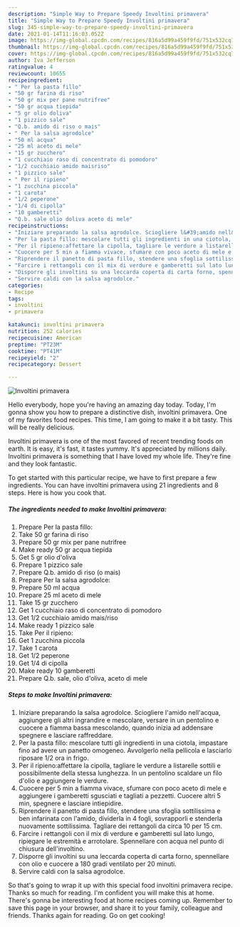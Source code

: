 ```yaml
---
description: "Simple Way to Prepare Speedy Involtini primavera"
title: "Simple Way to Prepare Speedy Involtini primavera"
slug: 345-simple-way-to-prepare-speedy-involtini-primavera
date: 2021-01-14T11:16:03.052Z
image: https://img-global.cpcdn.com/recipes/816a5d99a459f9fd/751x532cq70/involtini-primavera-recipe-main-photo.jpg
thumbnail: https://img-global.cpcdn.com/recipes/816a5d99a459f9fd/751x532cq70/involtini-primavera-recipe-main-photo.jpg
cover: https://img-global.cpcdn.com/recipes/816a5d99a459f9fd/751x532cq70/involtini-primavera-recipe-main-photo.jpg
author: Iva Jefferson
ratingvalue: 4
reviewcount: 10655
recipeingredient:
- " Per la pasta fillo"
- "50 gr farina di riso"
- "50 gr mix per pane nutrifree"
- "50 gr acqua tiepida"
- "5 gr olio doliva"
- "1 pizzico sale"
- "Q.b. amido di riso o mais"
- " Per la salsa agrodolce"
- "50 ml acqua"
- "25 ml aceto di mele"
- "15 gr zucchero"
- "1 cucchiaio raso di concentrato di pomodoro"
- "1/2 cucchiaio amido maisriso"
- "1 pizzico sale"
- " Per il ripieno"
- "1 zucchina piccola"
- "1 carota"
- "1/2 peperone"
- "1/4 di cipolla"
- "10 gamberetti"
- "Q.b. sale olio doliva aceto di mele"
recipeinstructions:
- "Iniziare preparando la salsa agrodolce. Sciogliere l&#39;amido nell&#39;acqua, aggiungere gli altri ingrandire e mescolare, versare in un pentolino e cuocere a fiamma bassa mescolando, quando inizia ad addensare spegnere e lasciare raffreddare."
- "Per la pasta fillo: mescolare tutti gli ingredienti in una ciotola, impastare fino ad avere un panetto omogeneo. Avvolgerlo nella pellicola e lasciarlo riposare 1/2 ora in frigo."
- "Per il ripieno:affettare la cipolla, tagliare le verdure a listarelle sottili e possibilmente della stessa lunghezza. In un pentolino scaldare un filo d&#39;olio e aggiungere le verdure."
- "Cuocere per 5 min a fiamma vivace, sfumare con poco aceto di mele e aggiungere i gamberetti sgusciati e tagliati a pezzetti. Cuocere altri 5 min, spegnere e lasciare intiepidire."
- "Riprendere il panetto di pasta fillo, stendere una sfoglia sottilissima e ben infarinata con l&#39;amido, dividerla in 4 fogli, sovrapporli e stenderla nuovamente sottilissima. Tagliare dei rettangoli da circa 10 per 15 cm."
- "Farcire i rettangoli con il mix di verdure e gamberetti sul lato lungo, ripiegare le estremità e arrotolare. Spennellare con acqua nel punto di chiusura dell&#39;involtino."
- "Disporre gli involtini su una leccarda coperta di carta forno, spennellare con olio e cuocere a 180 gradi ventilato per 20 minuti."
- "Servire caldi con la salsa agrodolce."
categories:
- Recipe
tags:
- involtini
- primavera

katakunci: involtini primavera 
nutrition: 252 calories
recipecuisine: American
preptime: "PT23M"
cooktime: "PT41M"
recipeyield: "2"
recipecategory: Dessert

---
```



![Involtini primavera](https://img-global.cpcdn.com/recipes/816a5d99a459f9fd/751x532cq70/involtini-primavera-recipe-main-photo.jpg)

Hello everybody, hope you're having an amazing day today. Today, I'm gonna show you how to prepare a distinctive dish, involtini primavera. One of my favorites food recipes. This time, I am going to make it a bit tasty. This will be really delicious.



Involtini primavera is one of the most favored of recent trending foods on earth. It is easy, it's fast, it tastes yummy. It's appreciated by millions daily. Involtini primavera is something that I have loved my whole life. They're fine and they look fantastic.


To get started with this particular recipe, we have to first prepare a few ingredients. You can have involtini primavera using 21 ingredients and 8 steps. Here is how you cook that.

<!--inarticleads1-->

##### The ingredients needed to make Involtini primavera:

1. Prepare  Per la pasta fillo:
1. Take 50 gr farina di riso
1. Prepare 50 gr mix per pane nutrifree
1. Make ready 50 gr acqua tiepida
1. Get 5 gr olio d&#39;oliva
1. Prepare 1 pizzico sale
1. Prepare Q.b. amido di riso (o mais)
1. Prepare  Per la salsa agrodolce:
1. Prepare 50 ml acqua
1. Prepare 25 ml aceto di mele
1. Take 15 gr zucchero
1. Get 1 cucchiaio raso di concentrato di pomodoro
1. Get 1/2 cucchiaio amido mais/riso
1. Make ready 1 pizzico sale
1. Take  Per il ripieno:
1. Get 1 zucchina piccola
1. Take 1 carota
1. Get 1/2 peperone
1. Get 1/4 di cipolla
1. Make ready 10 gamberetti
1. Prepare Q.b. sale, olio d&#39;oliva, aceto di mele




<!--inarticleads2-->

##### Steps to make Involtini primavera:

1. Iniziare preparando la salsa agrodolce. Sciogliere l&#39;amido nell&#39;acqua, aggiungere gli altri ingrandire e mescolare, versare in un pentolino e cuocere a fiamma bassa mescolando, quando inizia ad addensare spegnere e lasciare raffreddare.
1. Per la pasta fillo: mescolare tutti gli ingredienti in una ciotola, impastare fino ad avere un panetto omogeneo. Avvolgerlo nella pellicola e lasciarlo riposare 1/2 ora in frigo.
1. Per il ripieno:affettare la cipolla, tagliare le verdure a listarelle sottili e possibilmente della stessa lunghezza. In un pentolino scaldare un filo d&#39;olio e aggiungere le verdure.
1. Cuocere per 5 min a fiamma vivace, sfumare con poco aceto di mele e aggiungere i gamberetti sgusciati e tagliati a pezzetti. Cuocere altri 5 min, spegnere e lasciare intiepidire.
1. Riprendere il panetto di pasta fillo, stendere una sfoglia sottilissima e ben infarinata con l&#39;amido, dividerla in 4 fogli, sovrapporli e stenderla nuovamente sottilissima. Tagliare dei rettangoli da circa 10 per 15 cm.
1. Farcire i rettangoli con il mix di verdure e gamberetti sul lato lungo, ripiegare le estremità e arrotolare. Spennellare con acqua nel punto di chiusura dell&#39;involtino.
1. Disporre gli involtini su una leccarda coperta di carta forno, spennellare con olio e cuocere a 180 gradi ventilato per 20 minuti.
1. Servire caldi con la salsa agrodolce.




So that's going to wrap it up with this special food involtini primavera recipe. Thanks so much for reading. I'm confident you will make this at home. There's gonna be interesting food at home recipes coming up. Remember to save this page in your browser, and share it to your family, colleague and friends. Thanks again for reading. Go on get cooking!
